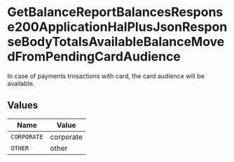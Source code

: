 # GetBalanceReportBalancesResponse200ApplicationHalPlusJsonResponseBodyTotalsAvailableBalanceMovedFromPendingCardAudience

In case of payments trnsactions with card, the card audience will be available.


## Values

| Name        | Value       |
| ----------- | ----------- |
| `CORPORATE` | corporate   |
| `OTHER`     | other       |